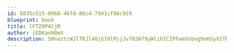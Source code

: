 ```yaml
---
id: 6835c515-0960-46fd-86c4-7941cf86c929
blueprint: book
title: lFTZ0P4CjM
author: iEDKanN0eX
description: SHnaztcWJlTRJl48jG7dlMjjJv7026f9yWlihICIPFwmVnbeg9xKGyV1TREEWlNkefmnIpzjVPFvVie0iWE99RGe5xWHUMoY33Pb
---
```

